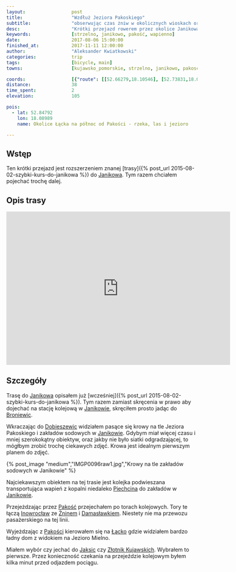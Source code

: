 ```yaml
---
layout:                 post
title:                  "Wzdłuż Jeziora Pakoskiego"
subtitle:               "obserwując czas żniw w okolicznych wioskach oraz działanie kolei linowej"
desc:                   "Krótki przejazd rowerem przez okolice Janikowa i Pakości wokół Inowrocławia"
keywords:               [strzelno, janikowo, pakość, wapienno]
date:                   2017-08-06 15:00:00
finished_at:            2017-11-11 12:00:00
author:                 "Aleksander Kwiatkowski"
categories:             trip
tags:                   [bicycle, main]
towns:                  [kujawsko_pomorskie, strzelno, janikowo, pakosc, zlotniki_kujawskie, inowroclaw]

coords:                 [{"route": [[52.66279,18.10546], [52.73831,18.08898], [52.74402,18.08383], [52.77249,18.08108], [52.78142,18.07336], [52.80716,18.09138], [52.80727,18.10426], [52.82366,18.10666], [52.84533,18.10185], [52.86098,18.13069], [52.85446,18.19747], [52.85964,18.19610]], "type": "bicycle"}]
distance:               38
time_spent:             2
elevation:              105  

pois:
  - lat: 52.84792
    lon: 18.08989
    name: Okolice Łącka na północ od Pakości - rzeka, las i jezioro

---
```


[wiki-janikowo]: https://pl.wikipedia.org/wiki/Janikowo
[wiki-broniewice]: https://pl.wikipedia.org/wiki/Broniewice
[wiki-dobieszewice]: https://pl.wikipedia.org/wiki/Dobieszewice
[wiki-piechcin]: https://pl.wikipedia.org/wiki/Piechcin
[wiki-janikowo]: https://pl.wikipedia.org/wiki/Janikowo
[wiki-pakosc]: https://pl.wikipedia.org/wiki/Pako%C5%9B%C4%87
[wiki-inowroclaw]: https://pl.wikipedia.org/wiki/Inowroc%C5%82aw
[wiki-znin]: https://pl.wikipedia.org/wiki/%C5%BBnin
[wiki-damaslawek]: https://pl.wikipedia.org/wiki/Damas%C5%82awek
[wiki-lacko]: https://pl.wikipedia.org/wiki/%C5%81%C4%85cko_(wojew%C3%B3dztwo_kujawsko-pomorskie)
[wiki-jaksice]: https://pl.wikipedia.org/wiki/Jaksice_(wojew%C3%B3dztwo_kujawsko-pomorskie)
[wiki-zlotniki-kujawskie]: https://pl.wikipedia.org/wiki/Z%C5%82otniki_Kujawskie


Wstęp
-----

Ten krótki przejazd jest rozszerzeniem znanej
[trasy]({% post_url 2015-08-02-szybki-kurs-do-janikowa %})
do [Janikowa][wiki-janikowo]. Tym razem chciałem pojechać trochę dalej.

Opis trasy
----------

<iframe height='405' width='590' frameborder='0' allowtransparency='true' scrolling='no' src='https://www.strava.com/activities/1120406019/embed/69306a93d35e1c62fb0370c8522a20b4f565c0a6'></iframe>

Szczegóły
---------

Trasę do [Janikowa][wiki-janikowo] opisałem już [wcześniej]({% post_url 2015-08-02-szybki-kurs-do-janikowa %}).
Tym razem zamiast skręcenia w prawo aby dojechać na stację kolejową
w [Janikowie][wiki-janikowo], skręciłem prosto jadąc do
[Broniewic][wiki-broniewice].

Wkraczając do [Dobieszewic][wiki-dobieszewice] widziałem pasące się krowy
na tle Jeziora Pakoskiego i zakładów sodowych w [Janikowie][wiki-janikowo].
Gdybym miał więcej czasu i
mniej szerokokątny obiektyw, oraz jakby nie było siatki odgradzającej,
to mógłbym zrobić trochę ciekawych zdjęć. Krowa jest idealnym pierwszym
planem do zdjęć.

{% post_image "medium","IMGP0096raw1.jpg","Krowy na tle zakładów sodowych w Janikowie" %}

Najciekawszym obiektem na tej trasie jest kolejka podwieszana transportująca
wapień z kopalni niedaleko [Piechcina][wiki-piechcin] do
zakładów w [Janikowie][wiki-janikowo].

Przejeżdzając przez [Pakość][wiki-pakosc] przejechałem po torach kolejowych.
Tory te łączą [Inowrocław][wiki-inowroclaw] ze [Żninem][wiki-znin] i
[Damasławkiem][wiki-damaslawek]. Niestety nie ma przewozu pasażerskiego na tej linii.

Wyjeżdzając z [Pakości][wiki-pakosc] kierowałem się na [Łącko][wiki-lacko]
gdzie widziałem bardzo ładny dom z widokiem na Jezioro Mielno.

Miałem wybór czy jechać do [Jaksic][wiki-jaksice] czy
[Złotnik Kujawskich][wiki-zlotniki-kujawskie]. Wybrałem to pierwsze. Przez
konieczność czekania na przejeździe kolejowym byłem kilka minut przed odjazdem
pociągu.
